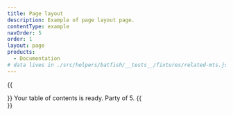 ```yaml
---
title: Page layout
description: Example of page layout page.
contentType: example
navOrder: 5
order: 1
layout: page
products:
  - Documentation
# data lives in ./src/helpers/batfish/__tests__/fixtures/related-mts.json
---
```


{{<div className="mb18 txt-l color-gray">}}
Your table of contents is ready. Party of 5.
{{</div>}}
